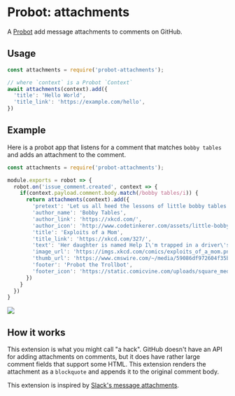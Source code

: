 # Probot: attachments

A [Probot](https://github.com/probot/probot) add message attachments to comments on GitHub.

## Usage

```js
const attachments = require('probot-attachments');

// where `context` is a Probot `Context`
await attachments(context).add({
  'title': 'Hello World',
  'title_link': 'https://example.com/hello',
})
```

## Example

Here is a probot app that listens for a comment that matches `bobby tables` and adds an attachment to the comment.

```js
const attachments = require('probot-attachments');

module.exports = robot => {
  robot.on('issue_comment.created', context => {
    if(context.payload.comment.body.match(/bobby tables/i)) {
      return attachments(context).add({
        'pretext': 'Let us all heed the lessons of little bobby tables:',
        'author_name': 'Bobby Tables',
        'author_link': 'https://xkcd.com/',
        'author_icon': 'http://www.codetinkerer.com/assets/little-bobby-tables.png',
        'title': 'Exploits of a Mom',
        'title_link': 'https://xkcd.com/327/',
        'text': 'Her daughter is named Help I\'m trapped in a driver\'s license factory.',
        'image_url': 'https://imgs.xkcd.com/comics/exploits_of_a_mom.png',
        'thumb_url': 'https://www.cmswire.com/~/media/59086df972604f35b46d0764cd0f1351.jpg',
        'footer': 'Probot the Trollbot',
        'footer_icon': 'https://static.comicvine.com/uploads/square_medium/8/84072/1561135-trollface.jpg',
      })
    }
  })
}
```

![](https://user-images.githubusercontent.com/173/32035934-25855d5e-b9e2-11e7-8294-58412fee915a.png)

## How it works

This extension is what you might call "a hack". GitHub doesn't have an API for adding attachments on comments, but it does have rather large comment fields that support some HTML. This extension renders the attachment as a `blockquote` and appends it to the original comment body.

This extension is inspired by [Slack's message attachments](https://api.slack.com/docs/message-attachments).
